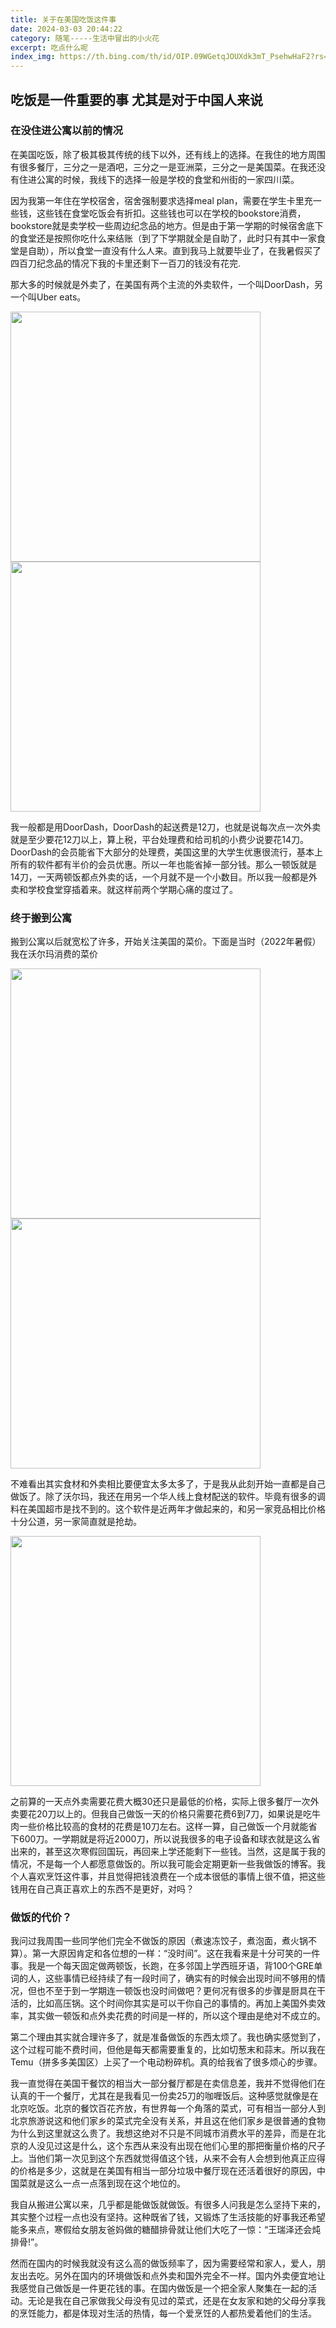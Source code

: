 ```yaml
---
title: 关于在美国吃饭这件事
date: 2024-03-03 20:44:22
category: 随笔-----生活中冒出的小火花
excerpt: 吃点什么呢
index_img: https://th.bing.com/th/id/OIP.09WGetqJOUXdk3mT_PsehwHaF2?rs=1&pid=ImgDetMain
---
```


## 吃饭是一件重要的事 尤其是对于中国人来说

### 在没住进公寓以前的情况

在美国吃饭，除了极其极其传统的线下以外，还有线上的选择。在我住的地方周围有很多餐厅，三分之一是酒吧，三分之一是亚洲菜，三分之一是美国菜。在我还没有住进公寓的时候，我线下的选择一般是学校的食堂和州街的一家四川菜。

因为我第一年住在学校宿舍，宿舍强制要求选择meal plan，需要在学生卡里充一些钱，这些钱在食堂吃饭会有折扣。这些钱也可以在学校的bookstore消费，bookstore就是卖学校一些周边纪念品的地方。但是由于第一学期的时候宿舍底下的食堂还是按照你吃什么来结账（到了下学期就全是自助了，此时只有其中一家食堂是自助），所以食堂一直没有什么人来。直到我马上就要毕业了，在我暑假买了四百刀纪念品的情况下我的卡里还剩下一百刀的钱没有花完.

那大多的时候就是外卖了，在美国有两个主流的外卖软件，一个叫DoorDash，另一个叫Uber eats。

<img src="https://caregiversolutions.ca/wp-content/uploads/doordash-logo-web.jpg" width="400px" alt: DoorDash Logo/>

<img src="https://logodownload.org/wp-content/uploads/2019/05/uber-eats-logo-5.png" width="400px" alt: DoorDash Logo/>

我一般都是用DoorDash，DoorDash的起送费是12刀，也就是说每次点一次外卖就是至少要花12刀以上，算上税，平台处理费和给司机的小费少说要花14刀。DoorDash的会员能省下大部分的处理费，美国这里的大学生优惠很流行，基本上所有的软件都有半价的会员优惠。所以一年也能省掉一部分钱。那么一顿饭就是14刀，一天两顿饭都点外卖的话，一个月就不是一个小数目。所以我一般都是外卖和学校食堂穿插着来。就这样前两个学期心痛的度过了。

### 终于搬到公寓

搬到公寓以后就宽松了许多，开始关注美国的菜价。下面是当时（2022年暑假）我在沃尔玛消费的菜价

<img src="https://raw.githubusercontent.com/Noah-wang/pictures/main/picture/walmart1.jpg" width="400px"/><img src="https://raw.githubusercontent.com/Noah-wang/pictures/main/picture/walmart2.jpg" width="400px"/>

不难看出其实食材和外卖相比要便宜太多太多了，于是我从此刻开始一直都是自己做饭了。除了沃尔玛，我还在用另一个华人线上食材配送的软件。毕竟有很多的调料在美国超市是找不到的。这个软件是近两年才做起来的，和另一家竞品相比价格十分公道，另一家简直就是抢劫。

<img src= "https://raw.githubusercontent.com/Noah-wang/pictures/main/picture/weee.jpg"  width="400px" />

之前算的一天点外卖需要花费大概30还只是最低的价格，实际上很多餐厅一次外卖要花20刀以上的。但我自己做饭一天的价格只需要花费6到7刀，如果说是吃牛肉一些价格比较高的食材的花费是10刀左右。这样一算，自己做饭一个月就能省下600刀。一学期就是将近2000刀，所以说我很多的电子设备和球衣就是这么省出来的，甚至这次寒假回国玩，再回来上学还能剩下一些钱。当然，这是属于我的情况，不是每一个人都愿意做饭的。所以我可能会定期更新一些我做饭的博客。我个人喜欢烹饪这件事，并且觉得把钱浪费在一个成本很低的事情上很不值，把这些钱用在自己真正喜欢上的东西不是更好，对吗？

### 做饭的代价？

我问过我周围一些同学他们完全不做饭的原因（煮速冻饺子，煮泡面，煮火锅不算）。第一大原因肯定和各位想的一样：“没时间”。这在我看来是十分可笑的一件事。我是一个每天固定做两顿饭，长跑，在多邻国上学西班牙语，背100个GRE单词的人，这些事情已经持续了有一段时间了，确实有的时候会出现时间不够用的情况，但也不至于到一学期连一顿饭也没时间做吧？更何况有很多的步骤是厨具在干活的，比如高压锅。这个时间你其实是可以干你自己的事情的。再加上美国外卖效率，其实做一顿饭和点外卖花费的时间是一样的，所以这个理由是绝对不成立的。

第二个理由其实就合理许多了，就是准备做饭的东西太烦了。我也确实感觉到了，这个过程可能不费时间，但他是每天都需要重复的，比如切葱末和蒜末。所以我在Temu（拼多多美国区）上买了一个电动粉碎机。真的给我省了很多烦心的步骤。

我一直觉得在美国干餐饮的相当大一部分餐厅都是在卖信息差，我并不觉得他们在认真的干一个餐厅，尤其在是我看见一份卖25刀的咖喱饭后。这种感觉就像是在北京吃饭。北京的餐饮百花齐放，有世界每一个角落的菜式，可有相当一部分人到北京旅游说这和他们家乡的菜式完全没有关系，并且这在他们家乡是很普通的食物为什么到这里就这么贵了。我想这绝对不只是不同城市消费水平的差异，而是在北京的人没见过这是什么，这个东西从来没有出现在他们心里的那把衡量价格的尺子上。当他们第一次见到这个东西就觉得值这个钱，从来不会有人会想到他真正应得的价格是多少，这就是在美国有相当一部分垃圾中餐厅现在还活着很好的原因，中国菜就是这么一点一点落到现在这个地位的。

我自从搬进公寓以来，几乎都是能做饭就做饭。有很多人问我是怎么坚持下来的，其实整个过程一点也没有坚持。这种既省了钱，又锻炼了生活技能的好事我还希望能多来点，寒假给女朋友爸妈做的糖醋排骨就让他们大吃了一惊：“王瑞泽还会炖排骨!”。

然而在国内的时候我就没有这么高的做饭频率了，因为需要经常和家人，爱人，朋友出去吃。另外在国内的环境做饭和点外卖和国外完全不一样。国内外卖便宜地让我感觉自己做饭是一件更花钱的事。在国内做饭是一个把全家人聚集在一起的活动。无论是我在自己家做我父母没有见过的菜式，还是在女友家和她的父母分享我的烹饪能力，都是体现对生活的热情，每一个爱烹饪的人都热爱着他们的生活。




